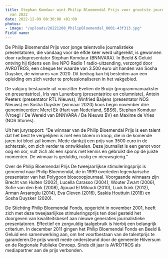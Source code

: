 ```yaml
---
title: Stephan Komduur wint Philip Bloemendal Prijs voor grootste journalistieke presentatietalent
  van 2022
date: 2022-12-09 08:30:00 +01:00
photos:
- image: "/uploads/20221208_PhilipBloemendal_0001-43f313.jpg"
Field name: 
---
```


De Philip Bloemendal Prijs voor jonge talentvolle journalistieke presentatoren, die vandaag voor de elfde keer werd uitgereikt, is gewonnen door radiopresentator Stephan Komduur (BNNVARA). In Beeld & Geluid ontving hij tijdens een live NPO Radio 1 radio-uitzending, verzorgd door AVROTROS, een cheque ter waarde van 3.500 euro uit handen van Sosha Duysker, de winnares van 2020. Dit bedrag kan hij besteden aan een opleiding om zich verder te professionaliseren in het vakgebied.

De vakjury bestaande uit voorzitter Evelien de Bruijn (programmamaakster en presentatrice), Iris van Lunenburg (presentatrice en columniste), Antoin Peeters (presentator RTL Nieuws), Winfried Baijens (presentator NOS Nieuws) en Sosha Duysker (winnaar 2020) koos begin november drie genomineerden: Merel Ek (Hart van Nederland, SBS6), Stephan Komduur (Vroeg! / De Wereld van BNNVARA / De Nieuws BV) en Maxime de Vries (NOS Stories).
 
Uit het juryrapport: “De winnaar van de Philip Bloemendal Prijs is een talent dat het best te vergelijken is met een bloem in knop, die in de komende jaren tot bloei zal komen. Mede dankzij een prijs van 3500 euro in de achterzak, om zich verder te ontwikkelen. Deze journalist is een genot voor oog en oor, vult zich als een spons met kennis en gebruikt die op de juiste momenten. De winnaar is geduldig, rustig en nieuwsgierig.”

Over de Philip Bloemendal Prijs
De tweejaarlijkse stimuleringsprijs is genoemd naar Philip Bloemendal, de in 1999 overleden legendarische presentator van het Polygoon bioscoopjournaal. Voorgaande winnaars zijn Brecht van Hulten (2002), Lucella Carasso (2004), Wouter Zwart (2006), Sofie van den Enk (2008), Ajouad El Miloudi (2010), Luuk Ikink (2012), Arman Avsaroglu (2014), Eva Cleven (2016), Saskia Houttuin (2018) en Sosha Duysker (2020).

De Stichting Philip Bloemendal Fonds, opgericht in november 2001, heeft zich met deze tweejaarlijkse stimuleringsprijs ten doel gesteld het doorgeven van kwaliteitsbesef aan nieuwe generaties journalistieke presentatoren. Effectief en zorgvuldig taalgebruik is hierbij een belangrijk criterium. In december 2011 gingen het Philip Bloemendal Fonds en Beeld & Geluid een samenwerking aan, om het voortbestaan van de talentprijs te garanderen.De prijs wordt mede ondersteund door de gemeente Hilversum en de Regionale Publieke Omroep. Sinds dit jaar is AVROTROS als mediapartner aan de prijs verbonden.


